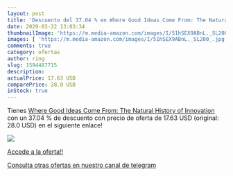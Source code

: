 ```yaml
---
layout: post
title: 'Descuento del 37.04 % en Where Good Ideas Come From: The Natural '
date: 2020-03-22 13:03:34
thumbnailImage: 'https://m.media-amazon.com/images/I/51hSEX9ABnL._SL200_.jpg'
images: [ 'https://m.media-amazon.com/images/I/51hSEX9ABnL._SL200_.jpg' ]
comments: true
category: ofertas
author: ring
slug: 1594487715
description:
actualPrice: 17.63 USD
comparePrice: 28.0 USD
inStock: true
---
```


Tienes [Where Good Ideas Come From: The Natural History of Innovation](https://www.amazon.com/dp/1594487715/?tag=redken08-20) con un 37.04 % de descuento con precio de oferta de 17.63 USD (original: 28.0 USD) en el siguiente enlace!

[![](https://m.media-amazon.com/images/I/51hSEX9ABnL._SL200_.jpg)](https://www.amazon.com/dp/1594487715/?tag=redken08-20)

[Accede a la oferta!!](https://www.amazon.com/dp/1594487715/?tag=redken08-20)

[Consulta otras ofertas en nuestro canal de telegram](https://t.me/s/ofertas25)
